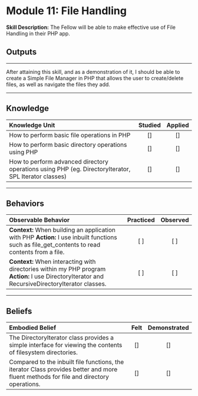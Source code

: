 # Module 11: File Handling

**Skill Description:**
The Fellow will be able to make effective use of File Handling in their PHP app.

## **Outputs**
----------
After attaining this skill, and as a demonstration of it, I should be able to create a Simple File Manager in PHP that allows the user to create/delete files, as well as navigate the files they add. 

----------
## **Knowledge**


| Knowledge Unit   |      Studied      | Applied |
|:-------------|:------------------:|:--------:|
| How to perform basic file operations in PHP| [] | [] |
| How to perform basic directory operations using PHP| [] | [] |
| How to perform advanced directory operations using PHP (eg. DirectoryIterator, SPL Iterator classes)| [] | [] |


----------


## **Behaviors**

| Observable Behavior   |      Practiced      | Observed |
|:-------------|:------------------:|:--------:|
| **Context:** When building an application with PHP **Action:**  I use inbuilt functions such as file_get_contents to read contents from a file.| [ ] | [ ]  |
| **Context:** When interacting with directories within my PHP program **Action:**  I use DirectoryIterator and RecursiveDirectoryIterator classes.| [ ] | [ ]  |

----------


## **Beliefs**


| Embodied Belief   |      Felt      | Demonstrated |
|:-------------|:------------------:|:--------:|
| The DirectoryIterator class provides a simple interface for viewing the contents of filesystem directories. | [] | [] |
| Compared to the inbuilt file functions, the iterator Class provides better and more fluent methods for file and directory operations. | [] | [] |



